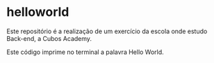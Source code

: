 # helloworld
Este repositório é a realização de um exercício da escola onde estudo Back-end, a Cubos Academy.

Este código imprime no terminal a palavra Hello World. 

